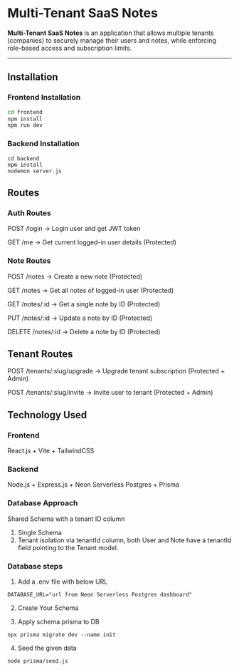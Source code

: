 # Multi-Tenant SaaS Notes

**Multi-Tenant SaaS Notes** is an application that allows multiple tenants (companies) to securely manage their users and notes, while enforcing role-based access and subscription limits.

---

## Installation

### Frontend Installation
```bash
cd frontend
npm install
npm run dev
```

### Backend Installation
```
cd backend
npm install
nodemon server.js
```

## Routes

### Auth Routes
POST /login       -> Login user and get JWT token

GET  /me          -> Get current logged-in user details (Protected)

### Note Routes
POST   /notes      -> Create a new note (Protected)

GET    /notes      -> Get all notes of logged-in user (Protected)

GET    /notes/:id  -> Get a single note by ID (Protected)

PUT    /notes/:id  -> Update a note by ID (Protected)

DELETE /notes/:id  -> Delete a note by ID (Protected)


## Tenant Routes
POST /tenants/:slug/upgrade -> Upgrade tenant subscription (Protected + Admin)

POST /tenants/:slug/invite  -> Invite user to tenant (Protected + Admin)


## Technology Used
### Frontend
React.js + Vite + TailwindCSS
### Backend
Node.js + Express.js + Neon Serverless Postgres + Prisma
### Database Approach
Shared Schema with a tenant ID column
1) Single Schema
2) Tenant isolation via tenantId column, both User and Note have a tenantId field pointing to the Tenant model.
### Database steps
1) Add a .env file with below URL
```
DATABASE_URL="url from Neon Serverless Postgres dashboard"
```
2) Create Your Schema

3) Apply schema.prisma to DB
```
npx prisma migrate dev --name init
```
4) Seed the given data
```
node prisma/seed.js
```